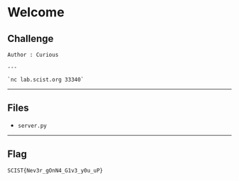 # Welcome
## Challenge
```
Author : Curious

---

`nc lab.scist.org 33340`
```

---
## Files
- `server.py`

---
## Flag
```
SCIST{Nev3r_gOnN4_G1v3_y0u_uP}
```